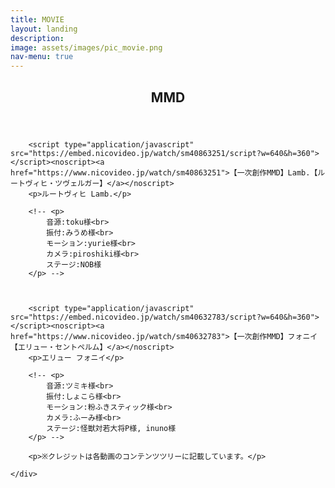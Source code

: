 ```yaml
---
title: MOVIE
layout: landing
description: 
image: assets/images/pic_movie.png
nav-menu: true
---
```


<!-- Main -->
<div id="main">

<!-- One -->
<section id="one">
	<div class="inner">
		<header class="major">
			<h2>MMD</h2>
		</header>
		
		<script type="application/javascript" src="https://embed.nicovideo.jp/watch/sm40863251/script?w=640&h=360"></script><noscript><a href="https://www.nicovideo.jp/watch/sm40863251">【一次創作MMD】Lamb.【ルートヴィヒ・ツヴェルガー】</a></noscript>
		<p>ルートヴィヒ Lamb.</p>

		<!-- <p>
			音源:toku様<br>
			振付:みうめ様<br>
			モーション:yurie様<br>
			カメラ:piroshiki様<br>
			ステージ:NOB様
		</p> -->

		
		
		<script type="application/javascript" src="https://embed.nicovideo.jp/watch/sm40632783/script?w=640&h=360"></script><noscript><a href="https://www.nicovideo.jp/watch/sm40632783">【一次創作MMD】フォニイ【エリュー・セントペルム】</a></noscript>
		<p>エリュー フォニイ</p>

		<!-- <p>
			音源:ツミキ様<br>
			振付:しょこら様<br>
			モーション:粉ふきスティック様<br>
			カメラ:ふーみ様<br>
			ステージ:怪獣対若大将P様, inuno様
		</p> -->

		<p>※クレジットは各動画のコンテンツツリーに記載しています。</p>
	
	</div>
</section>
</div>
